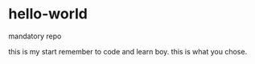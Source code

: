 # hello-world
mandatory repo

this is my start
remember to code and learn boy.
this is what you chose.
